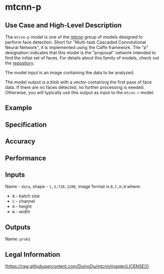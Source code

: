 # mtcnn-p

## Use Case and High-Level Description

The `mtcnn-p` model is one of the [mtcnn](https://arxiv.org/ftp/arxiv/papers/1604/1604.02878.pdf) group of models designed to perform face detection. Short for "Multi-task Cascaded Convolutional Neural Network", it is implemented using the Caffe framework. The "p" designation indicates that this model is the "proposal" network intended to find the initial set of faces. For details about this family of models, check out the [repository](https://github.com/DuinoDu/mtcnn).

The model input is an image containing the data to be analyzed.

The model output is a blob with a vector containing the first pass of face data. If there are no faces detected, no further processing is needed. Otherwise, you will typically use this output as input to the `mtcnn-r` model.

## Example

## Specification

## Accuracy

## Performance

## Inputs

Name - `data`, shape - `1,3,720,1280`, image format is `B,C,H,W` where:

- `B` - batch size
- `C` - channel
- `H` - height
- `W` - width

## Outputs

Name: `prob1`

## Legal Information

[https://raw.githubusercontent.com/DuinoDu/mtcnn/master/LICENSE]()

